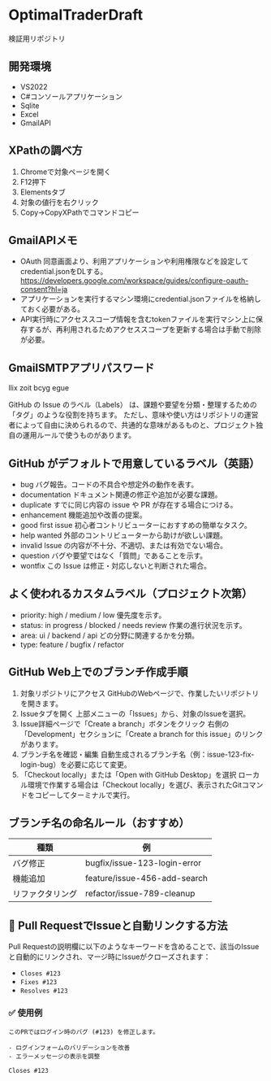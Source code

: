 # OptimalTraderDraft
検証用リポジトリ

## 開発環境
* VS2022
* C#コンソールアプリケーション
* Sqlite
* Excel
* GmailAPI

## XPathの調べ方
1. Chromeで対象ページを開く
2. F12押下
3. Elementsタブ
4. 対象の値行を右クリック
5. Copy→CopyXPathでコマンドコピー

## GmailAPIメモ
* OAuth 同意画面より、利用アプリケーションや利用権限などを設定してcredential.jsonをDLする。
https://developers.google.com/workspace/guides/configure-oauth-consent?hl=ja
* アプリケーションを実行するマシン環境にcredential.jsonファイルを格納しておく必要がある。
* API実行時にアクセススコープ情報を含むtokenファイルを実行マシン上に保存するが、再利用されるためアクセススコープを更新する場合は手動で削除が必要。

## GmailSMTPアプリパスワード
llix zoit bcyg egue

GitHub の Issue のラベル（Labels） は、課題や要望を分類・整理するための「タグ」のような役割を持ちます。
ただし、意味や使い方はリポジトリの運営者によって自由に決められるので、共通的な意味があるものと、プロジェクト独自の運用ルールで使うものがあります。

## GitHub がデフォルトで用意しているラベル（英語）

* bug
バグ報告。コードの不具合や想定外の動作を表す。
* documentation
ドキュメント関連の修正や追加が必要な課題。
* duplicate
すでに同じ内容の issue や PR が存在する場合につける。
* enhancement
機能追加や改善の提案。
* good first issue
初心者コントリビューターにおすすめの簡単なタスク。
* help wanted
外部のコントリビューターから助けが欲しい課題。
* invalid
Issue の内容が不十分、不適切、または有効でない場合。
* question
バグや要望ではなく「質問」であることを示す。
* wontfix
この Issue は修正・対応しないと判断された場合。

## よく使われるカスタムラベル（プロジェクト次第）
* priority: high / medium / low
優先度を示す。
* status: in progress / blocked / needs review
作業の進行状況を示す。
* area: ui / backend / api
どの分野に関連するかを分類。
* type: feature / bugfix / refactor

## GitHub Web上でのブランチ作成手順
1. 対象リポジトリにアクセス
GitHubのWebページで、作業したいリポジトリを開きます。
2. Issueタブを開く
上部メニューの「Issues」から、対象のIssueを選択。
3. Issue詳細ページで「Create a branch」ボタンをクリック
右側の「Development」セクションに「Create a branch for this issue」のリンクがあります。
4. ブランチ名を確認・編集
自動生成されるブランチ名（例：issue-123-fix-login-bug）を必要に応じて変更。
5. 「Checkout locally」または「Open with GitHub Desktop」を選択
ローカル環境で作業する場合は「Checkout locally」を選び、表示されたGitコマンドをコピーしてターミナルで実行。

## ブランチ名の命名ルール（おすすめ）
| 種類             | 例                             |
|------------------|----------------------------------|
| バグ修正         | bugfix/issue-123-login-error     |
| 機能追加         | feature/issue-456-add-search     |
| リファクタリング | refactor/issue-789-cleanup       |

## 🔗 Pull RequestでIssueと自動リンクする方法

Pull Requestの説明欄に以下のようなキーワードを含めることで、該当のIssueと自動的にリンクされ、マージ時にIssueがクローズされます：

- `Closes #123`
- `Fixes #123`
- `Resolves #123`

### ✅ 使用例

```text
このPRではログイン時のバグ (#123) を修正します。

- ログインフォームのバリデーションを改善
- エラーメッセージの表示を調整

Closes #123
